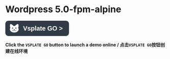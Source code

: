 # Wordpress 5.0-fpm-alpine

<a href="https://www.vsplate.com/?docker-compose=https://github.com/vsplate/dcenvs/wordpress/5.0-fpm-alpine"><img alt="VSPLATE GO" src="https://raw.githubusercontent.com/vsplate/images/master/vsgo_btn.png" width="200px"></a>

**Click the `VSPLATE GO` button to launch a demo online / 点击`VSPLATE GO`按钮创建在线环境**